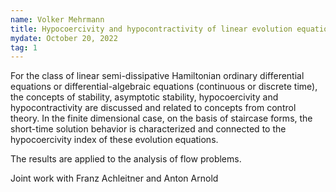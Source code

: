 ```yaml
---
name: Volker Mehrmann
title: Hypocoercivity and hypocontractivity of linear evolution equations
mydate: October 20, 2022
tag: 1
---
```

For the class of linear semi-dissipative Hamiltonian ordinary differential equations or differential-algebraic equations (continuous or discrete time), the concepts of stability, asymptotic stability, hypocoercivity and hypocontractivity are discussed and related to concepts from control theory.
In the finite dimensional case, on the basis of staircase forms, the short-time solution behavior is characterized and connected to the hypocoercivity index of these evolution equations.

The results are applied to the analysis of  flow problems.

Joint work with Franz Achleitner and Anton Arnold
